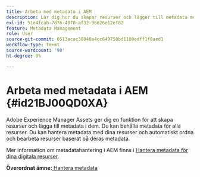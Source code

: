 ```yaml
---
title: Arbeta med metadata i AEM
description: Lär dig hur du skapar resurser och lägger till metadata med Adobe Experience Manager Assets. Hantera metadata från AEM Guides.
exl-id: 51e4fcab-7d76-4070-af32-96626e12ef82
feature: Metadata Management
role: User
source-git-commit: 0513ecac38840a4cc649758bd1180edff1f8aed1
workflow-type: tm+mt
source-wordcount: '90'
ht-degree: 0%

---
```


# Arbeta med metadata i AEM {#id21BJ00QD0XA}

Adobe Experience Manager Assets ger dig en funktion för att skapa resurser och lägga till metadata i dem. Du kan behålla metadata för alla resurser. Du kan hantera metadata med dina resurser och automatiskt ordna och bearbeta resurser baserat på deras metadata.

Mer information om metadatahantering i AEM finns i [Hantera metadata för dina digitala resurser](https://experienceleague.adobe.com/docs/experience-manager-65/assets/using/metadata.html?lang=en).

**Överordnat ämne:**[ Hantera metadata](manage-metadata.md)
